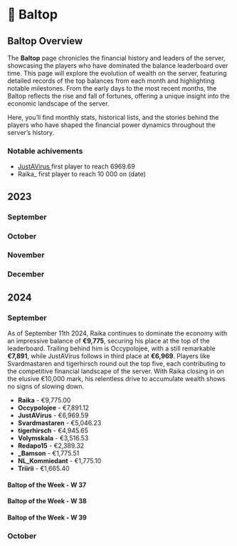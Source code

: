 # 🏰 Baltop

## **Baltop Overview**

The **Baltop** page chronicles the financial history and leaders of the server, showcasing the players who have dominated the balance leaderboard over time. This page will explore the evolution of wealth on the server, featuring detailed records of the top balances from each month and highlighting notable milestones. From the early days to the most recent months, the Baltop reflects the rise and fall of fortunes, offering a unique insight into the economic landscape of the server.

Here, you’ll find monthly stats, historical lists, and the stories behind the players who have shaped the financial power dynamics throughout the server’s history.

### Notable achivements

* [JustAVirus ](../civilization/players/justavirus.md)first player to reach 6969.69
* Raika\_ first player to reach 10 000 on (date)

## 2023

### September

### October

### November

### December

## 2024

### September&#x20;

As of September 11th 2024, Raika continues to dominate the economy with an impressive balance of **€9,775**, securing his place at the top of the leaderboard. Trailing behind him is Occypolojee, with a still remarkable **€7,891**, while JustAVirus follows in third place at **€6,969**. Players like Svardmastaren and tigerhirsch round out the top five, each contributing to the competitive financial landscape of the server. With Raika closing in on the elusive €10,000 mark, his relentless drive to accumulate wealth shows no signs of slowing down.

* **Raika** - €9,775.00
* **Occypolojee** - €7,891.12
* **JustAVirus** - €6,969.59
* **Svardmastaren** - €5,046.23
* **tigerhirsch** - €4,945.65
* **Volymskala** - €3,516.53
* **Redapo15** - €2,389.32
* **\_Bamson** - €1,775.51
* **NL\_Kommiedant** - €1,775.10
* **Triirii** - €1,665.40

#### Baltop of the Week - W 37

#### Baltop of the Week - W 38

#### Baltop of the Week - W 39

### October
